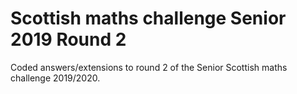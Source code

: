# Scottish maths challenge Senior 2019 Round 2

Coded answers/extensions to round 2 of the Senior Scottish maths challenge 2019/2020.
